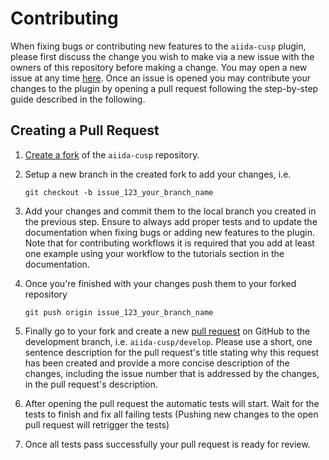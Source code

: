 # Contributing

When fixing bugs or contributing new features to the `aiida-cusp` plugin, please first discuss the change you wish to make via a new issue with the owners of this repository before making a change.
You may open a new issue at any time [here](https://github.com/astamminger/aiida-cusp/issues).
Once an issue is opened you may contribute your changes to the plugin by opening a pull request following the step-by-step guide described in the following.

## Creating a Pull Request

1. [Create a fork](https://help.github.com/en/github/getting-started-with-github/fork-a-repo) of the `aiida-cusp` repository.
2. Setup a new branch in the created fork to add your changes, i.e.

	 ```
	 git checkout -b issue_123_your_branch_name
	 ```

3. Add your changes and commit them to the local branch you created in the previous step.
	 Ensure to always add proper tests and to update the documentation when fixing bugs or adding new features to the plugin.
	 Note that for contributing workflows it is required that you add at least one example using your workflow to the tutorials section in the documentation.
4. Once you're finished with your changes push them to your forked repository

	 ```
   git push origin issue_123_your_branch_name
	 ```

5. Finally go to your fork and create a new [pull request](https://help.github.com/en/github/collaborating-with-issues-and-pull-requests/creating-a-pull-request) on GitHub to the development branch, i.e. `aiida-cusp/develop`.
	 Please use a short, one sentence description for the pull request's title stating why this request has been created and provide a more concise description of the changes, including the issue number that is addressed by the changes, in the pull request's description.
6. After opening the pull request the automatic tests will start. Wait for the tests to finish and fix all failing tests (Pushing new changes to the open pull request will retrigger the tests)
7. Once all tests pass successfully your pull request is ready for review.
